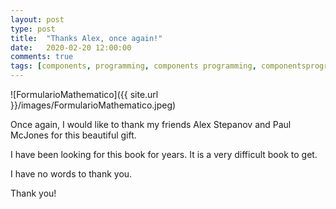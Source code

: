 ```yaml
---
layout: post
type: post
title:  "Thanks Alex, once again!"
date:   2020-02-20 12:00:00
comments: true
tags: [components, programming, components programming, componentsprogramming, stepanov, knuth, stroustrup, generic, genericprogramming, generic programming, genericity, concepts, math, mathematics, elements, eop, contracts, performance, c++, cpp, c, java, dotnet, c#, csharp, python, ruby, javascript, haskell, dlang, rust, golang, eiffel, templates, metaprogramming, book, fmgp]
---
```


![FormularioMathematico]({{ site.url }}/images/FormularioMathematico.jpeg)

Once again, I would like to thank my friends Alex Stepanov and Paul McJones for this beautiful gift.

I have been looking for this book for years. It is a very difficult book to get.

I have no words to thank you.

Thank you!



